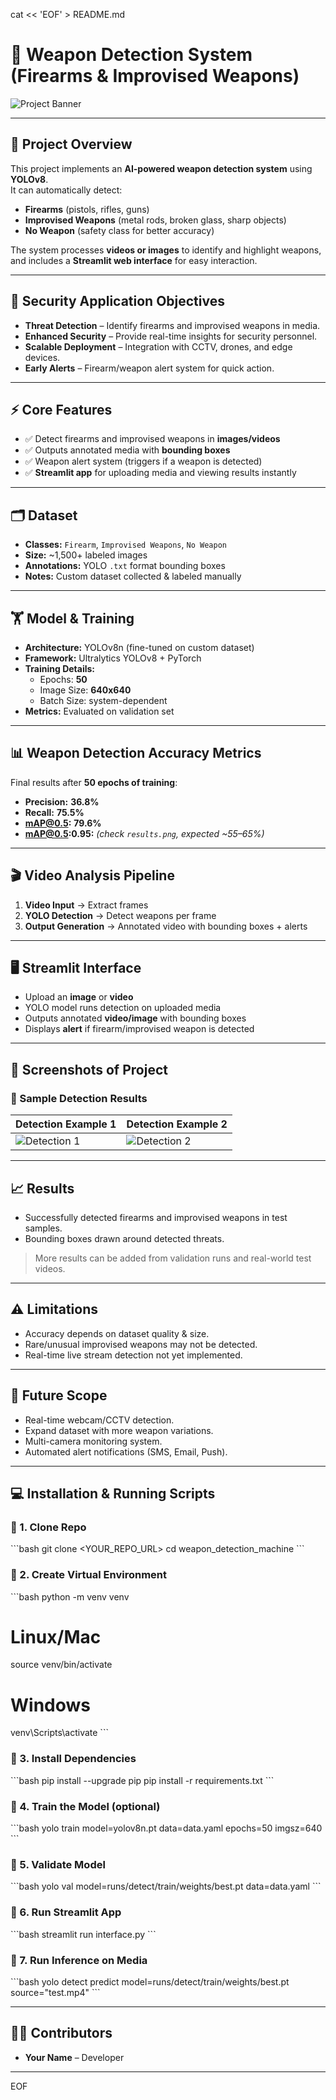 cat << 'EOF' > README.md
# 🔫 Weapon Detection System (Firearms & Improvised Weapons)

![Project Banner](docs/banner.png) <!-- Optional banner image -->

---

## 🌟 Project Overview
This project implements an **AI-powered weapon detection system** using **YOLOv8**.  
It can automatically detect:  

- **Firearms** (pistols, rifles, guns)  
- **Improvised Weapons** (metal rods, broken glass, sharp objects)  
- **No Weapon** (safety class for better accuracy)  

The system processes **videos or images** to identify and highlight weapons, and includes a **Streamlit web interface** for easy interaction.

---

## 🎯 Security Application Objectives
- **Threat Detection** – Identify firearms and improvised weapons in media.  
- **Enhanced Security** – Provide real-time insights for security personnel.  
- **Scalable Deployment** – Integration with CCTV, drones, and edge devices.  
- **Early Alerts** – Firearm/weapon alert system for quick action.  

---

## ⚡ Core Features
- ✅ Detect firearms and improvised weapons in **images/videos**  
- ✅ Outputs annotated media with **bounding boxes**  
- ✅ Weapon alert system (triggers if a weapon is detected)  
- ✅ **Streamlit app** for uploading media and viewing results instantly  

---

## 🗂️ Dataset
- **Classes:** `Firearm`, `Improvised Weapons`, `No Weapon`  
- **Size:** ~1,500+ labeled images  
- **Annotations:** YOLO `.txt` format bounding boxes  
- **Notes:** Custom dataset collected & labeled manually  

---

## 🏋️ Model & Training
- **Architecture:** YOLOv8n (fine-tuned on custom dataset)  
- **Framework:** Ultralytics YOLOv8 + PyTorch  
- **Training Details:**  
  - Epochs: **50**  
  - Image Size: **640x640**  
  - Batch Size: system-dependent  
- **Metrics:** Evaluated on validation set  

---

## 📊 Weapon Detection Accuracy Metrics
Final results after **50 epochs of training**:  

- **Precision:** **36.8%**  
- **Recall:** **75.5%**  
- **mAP@0.5:** **79.6%**  
- **mAP@0.5:0.95:** *(check `results.png`, expected ~55–65%)*  

---

## 🎬 Video Analysis Pipeline
1. **Video Input** → Extract frames  
2. **YOLO Detection** → Detect weapons per frame  
3. **Output Generation** → Annotated video with bounding boxes + alerts  

---

## 🖥️ Streamlit Interface
- Upload an **image** or **video**  
- YOLO model runs detection on uploaded media  
- Outputs annotated **video/image** with bounding boxes  
- Displays **alert** if firearm/improvised weapon is detected  

---

## 📸 Screenshots of Project
### 🔹 Sample Detection Results  
| Detection Example 1 | Detection Example 2 |  
|----------------------|----------------------|  
| ![Detection 1](need/gun.jpg) | ![Detection 2](need/broken_bottle.png) |  ![Detection 1](need/knife.jpg)



---

## 📈 Results
- Successfully detected firearms and improvised weapons in test samples.  
- Bounding boxes drawn around detected threats.  

> More results can be added from validation runs and real-world test videos.

---

## ⚠️ Limitations
- Accuracy depends on dataset quality & size.  
- Rare/unusual improvised weapons may not be detected.  
- Real-time live stream detection not yet implemented.  

---

## 🚀 Future Scope
- Real-time webcam/CCTV detection.  
- Expand dataset with more weapon variations.  
- Multi-camera monitoring system.  
- Automated alert notifications (SMS, Email, Push).  

---

## 💻 Installation & Running Scripts

### 🔹 1. Clone Repo
\`\`\`bash
git clone <YOUR_REPO_URL>
cd weapon_detection_machine
\`\`\`

### 🔹 2. Create Virtual Environment
\`\`\`bash
python -m venv venv
# Linux/Mac
source venv/bin/activate
# Windows
venv\Scripts\activate
\`\`\`

### 🔹 3. Install Dependencies
\`\`\`bash
pip install --upgrade pip
pip install -r requirements.txt
\`\`\`

### 🔹 4. Train the Model (optional)
\`\`\`bash
yolo train model=yolov8n.pt data=data.yaml epochs=50 imgsz=640
\`\`\`

### 🔹 5. Validate Model
\`\`\`bash
yolo val model=runs/detect/train/weights/best.pt data=data.yaml
\`\`\`

### 🔹 6. Run Streamlit App
\`\`\`bash
streamlit run interface.py
\`\`\`

### 🔹 7. Run Inference on Media
\`\`\`bash
yolo detect predict model=runs/detect/train/weights/best.pt source="test.mp4"
\`\`\`

---

## 👨‍💻 Contributors
- **Your Name** – Developer  

---
EOF
